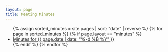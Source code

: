 ```yaml
---
layout: page
title: Meeting Minutes
---
```


<ul>
  {% assign sorted_minutes = site.pages | sort: "date" | reverse %}
  {% for page in sorted_minutes %}
    {% if page.layout == "minutes" %}
      <li>
        <a href="{{ page.url }}">Minutes for {{ page.date | date: "%-d %B %Y" }}</a>
      </li>
    {% endif %}
  {% endfor %}
</ul>